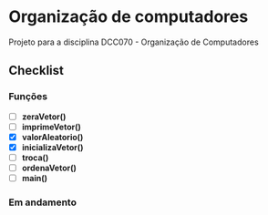 # Organização de computadores
Projeto para a disciplina DCC070 - Organização de Computadores

## Checklist
### Funções
 - [ ] <b>zeraVetor()</b>
 - [ ] <b>imprimeVetor()</b>
 - [x] <b>valorAleatorio()</b>
 - [x] <b>inicializaVetor()</b>
 - [ ] <b>troca()</b>
 - [ ] <b>ordenaVetor()</b>
 - [ ] <b>main()</b>

### Em andamento

